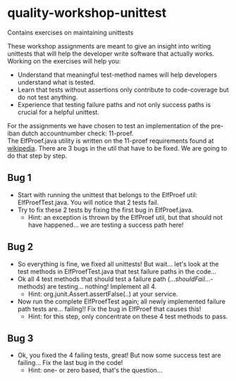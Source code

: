 # quality-workshop-unittest
Contains exercises on maintaining unittests

These workshop assignments are meant to give an insight into writing unittests that will help the developer write software that actually works.  
Working on the exercises will help you:
- Understand that meaningful test-method names will help developers understand what is tested.
- Learn that tests without assertions only contribute to code-coverage but do not test anything.
- Experience that testing failure paths and not only success paths is crucial for a helpful unittest.   

For the assignments we have chosen to test an implementation of the pre-iban dutch accountnumber check: 11-proef.  
The ElfProef.java utility is written on the 11-proef requirements found at [wikipedia](https://nl.wikipedia.org/wiki/Elfproef).
There are 3 bugs in the util that have to be fixed. We are going to do that step by step.

## Bug 1
 
- Start with running the unittest that belongs to the ElfProef util: ElfProefTest.java. You will notice that 2 tests fail.
- Try to fix these 2 tests by fixing the first bug in ElfProef.java.
  - Hint: an exception is thrown by the ElfProef util, but that should not have happened... we are testing a success path here!

## Bug 2

- So everything is fine, we fixed all unittests! But wait... let's look at the test methods in ElfProefTest.java that test failure paths in the code...
- Ok all 4 test methods that should test a failure path (..._shouldFail_...-methods) are testing... nothing! Implement all 4. 
  - Hint: org.junit.Assert.assertFalse(..) at your service.
- Now run the complete ElfProefTest again; all newly implemented failure path tests are... failing!! Fix the bug in ElfProef that causes this!
  - Hint: for this step, only concentrate on these 4 test methods to pass.
  
## Bug 3
  
- Ok, you fixed the 4 failing tests, great! But now some success test are failing... Fix the last bug in the code!
  - Hint: one- or zero based, that's the question...
  